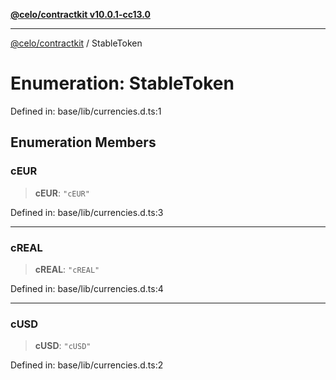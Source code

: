 [**@celo/contractkit v10.0.1-cc13.0**](../README.md)

***

[@celo/contractkit](../globals.md) / StableToken

# Enumeration: StableToken

Defined in: base/lib/currencies.d.ts:1

## Enumeration Members

### cEUR

> **cEUR**: `"cEUR"`

Defined in: base/lib/currencies.d.ts:3

***

### cREAL

> **cREAL**: `"cREAL"`

Defined in: base/lib/currencies.d.ts:4

***

### cUSD

> **cUSD**: `"cUSD"`

Defined in: base/lib/currencies.d.ts:2
